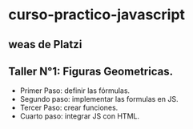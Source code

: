 # curso-practico-javascript
weas de Platzi
---

## Taller N°1: Figuras Geometricas.

- Primer Paso: definir las fórmulas.
- Segundo paso: implementar las formulas en JS.
- Tercer Paso: crear funciones.
- Cuarto paso: integrar JS con HTML.